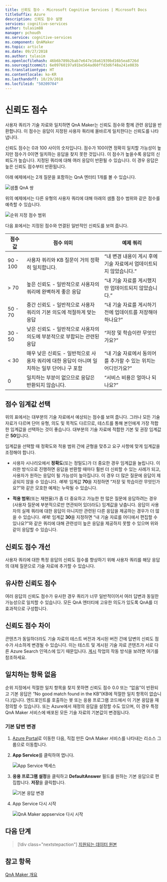 ```yaml
---
title: 신뢰도 점수 - Microsoft Cognitive Services | Microsoft Docs
titleSuffix: Azure
description: 신뢰도 점수 설명
services: cognitive-services
author: tulasim88
manager: pchoudh
ms.service: cognitive-services
ms.component: QnAMaker
ms.topic: article
ms.date: 09/27/2018
ms.author: tulasim
ms.openlocfilehash: 46b6b789b2bab7e647e10a61939bd16b5ea8726d
ms.sourcegitcommit: 6e09760197a91be564ad60ffd3d6f48a241e083b
ms.translationtype: HT
ms.contentlocale: ko-KR
ms.lasthandoff: 10/29/2018
ms.locfileid: "50209704"
---
```

# <a name="confidence-score"></a>신뢰도 점수
사용자 쿼리가 기술 자료와 일치하면 QnA Maker는 신뢰도 점수와 함께 관련 응답을 반환합니다. 이 점수는 응답이 지정된 사용자 쿼리에 올바르게 일치한다는 신뢰도를 나타냅니다. 

신뢰도 점수는 0과 100 사이의 숫자입니다. 점수가 100이면 정확히 일치할 가능성이 높지만 점수가 0이면 일치하는 응답을 찾지 못한 것입니다. 이 점수가 높을수록 응답의 신뢰도가 높습니다. 지정된 쿼리에 대해 여러 응답이 반환될 수 있습니다. 이 경우 응답은 높은 신뢰도 점수부터 반환됩니다.

아래 예제에서는 2개 질문을 포함하는 QnA 엔터티 1개를 볼 수 있습니다. 


![샘플 QnA 쌍](../media/qnamaker-concepts-confidencescore/ranker-example-qna.png)

위의 예제에서는 다른 유형의 사용자 쿼리에 대해 아래의 샘플 점수 범위와 같은 점수를 예측할 수 있습니다.


![순위 지정 점수 범위](../media/qnamaker-concepts-confidencescore/ranker-score-range.png)


다음 표에서는 지정된 점수와 연결된 일반적인 신뢰도를 보여 줍니다.

|점수 값|점수 의미|예제 쿼리|
|--|--|--|
|90 - 100|사용자 쿼리와 KB 질문이 거의 정확히 일치합니다.|“내 변경 내용이 게시 후에 기술 자료에서 업데이트되지 않았습니다.”|
|> 70|높은 신뢰도 - 일반적으로 사용자의 쿼리에 완벽하게 좋은 응답|“내 기술 자료를 게시했지만 업데이트되지 않았습니다.”|
|50 - 70|중간 신뢰도 - 일반적으로 사용자 쿼리의 기본 의도에 적절하게 맞는 응답|“내 기술 자료를 게시하기 전에 업데이트를 저장해야 하나요?”|
|30 - 50|낮은 신뢰도 - 일반적으로 사용자의 의도에 부분적으로 부합되는 관련된 응답|“저장 및 학습이란 무엇인가요?”|
|< 30|매우 낮은 신뢰도 - 일반적으로 사용자 쿼리에 대한 응답이 아니며 일치하는 일부 단어나 구 포함 |“내 기술 자료에서 동의어를 추가할 수 있는 위치는 어디인가요?”|
|0|일치하는 부분이 없으므로 응답은 반환되지 않습니다.|“서비스 비용은 얼마나 되나요?”|

## <a name="choose-a-score-threshold"></a>점수 임계값 선택
위의 표에서는 대부분의 기술 자료에서 예상되는 점수를 보여 줍니다. 그러나 모든 기술 자료가 다르며 단어 유형, 의도 및 목적도 다르므로, 테스트를 통해 본인에게 가장 적합한 임계값을 선택하는 것이 좋습니다. 대부분의 기술 자료에 적합한 기본 및 권장 임계값은 **50**입니다.

임계값을 선택할 때 정확도와 적용 범위 간에 균형을 맞추고 요구 사항에 맞게 임계값을 조정해야 합니다.

- 사용자 시나리오에서 **정확도**(또는 정밀도)가 더 중요한 경우 임계값을 늘립니다. 이러한 방식으로 진행하면 응답을 반환할 때마다 훨씬 더 신뢰할 수 있는 사례가 되고, 사용자가 원하는 응답이 될 가능성이 높아집니다. 이 경우 더 많은 질문에 응답이 제공되지 않을 수 있습니다. *예제:* 임계값 **70**을 지정하면 “저장 및 학습이란 무엇인가요?”와 같은 모호한 예제는 누락될 수 있습니다.

- **적용 범위**(또는 재현율)가 좀 더 중요하고 가능한 한 많은 질문에 응답하려는 경우(사용자 질문에 부분적으로만 연관되어 있더라도) 임계값을 낮춥니다. 응답이 사용자의 실제 쿼리에 대한 응답이 아니지만 관련된 다른 응답을 제공하는 경우가 더 많을 수 있습니다. *예제:* 임계값 **30**을 지정하면 “내 기술 자료를 어디에서 편집할 수 있나요?”와 같은 쿼리에 대해 관련성이 높은 응답을 제공하지 못할 수 있으며 위와 같이 응답할 수 있습니다.


## <a name="improve-confidence-scores"></a>신뢰도 점수 개선
사용자 쿼리에 대한 특정 응답의 신뢰도 점수를 향상하기 위해 사용자 쿼리를 해당 응답의 대체 질문으로 기술 자료에 추가할 수 있습니다.


## <a name="similar-confidence-scores"></a>유사한 신뢰도 점수
여러 응답의 신뢰도 점수가 유사한 경우 쿼리가 너무 일반적이어서 여러 답변과 동일한 가능성으로 일치할 수 있습니다. 모든 QnA 엔터티에 고유한 의도가 있도록 QnA를 더 효과적으로 구성합니다.


## <a name="confidence-score-differences"></a>신뢰도 점수 차이
콘텐츠가 동일하더라도 기술 자료의 테스트 버전과 게시된 버전 간에 답변의 신뢰도 점수가 사소하게 변경될 수 있습니다. 이는 테스트 및 게시된 기술 자료 콘텐츠가 서로 다른 Azure Search 인덱스에 있기 때문입니다.
[게시](../How-To/publish-knowledge-base.md) 작업의 작동 방식을 보려면 여기를 참조하세요.


## <a name="no-match-found"></a>일치하는 항목 없음
순위 지정에서 적절한 일치 항목을 찾지 못하면 신뢰도 점수 0.0 또는 “없음”이 반환되고 기본 응답은 “No good match found in the KB”(KB에 적절한 일치 항목이 없습니다.)입니다. 엔드포인트를 호출하는 봇 또는 응용 프로그램 코드에서 이 기본 응답을 재정의할 수 있습니다. 또는 Azure에서 재정의 응답을 설정할 수도 있으며, 이 경우 특정 QnA Maker 서비스에 배포된 모든 기술 자료의 기본값이 변경됩니다.

### <a name="change-default-answer"></a>기본 답변 변경

1. [Azure Portal](https://portal.azure.com)로 이동한 다음, 직접 만든 QnA Maker 서비스를 나타내는 리소스 그룹으로 이동합니다.

2. **App Service**를 클릭하여 엽니다.

    ![App Service 액세스](../media/qnamaker-concepts-confidencescore/set-default-response.png)

3. **응용 프로그램 설정**을 클릭하고 **DefaultAnswer** 필드를 원하는 기본 응답으로 편집합니다. **저장**을 클릭합니다.

    ![기본 응답 변경](../media/qnamaker-concepts-confidencescore/change-response.png)

4. App Service 다시 시작

    ![QnA Maker appservice 다시 시작](../media/qnamaker-faq/qnamaker-appservice-restart.png)


## <a name="next-steps"></a>다음 단계
> [!div class="nextstepaction"]
> [지원되는 데이터 원본](./data-sources-supported.md)
## <a name="see-also"></a>참고 항목 
[QnA Maker 개요](../Overview/overview.md)

